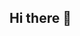 ## Hi there 👋

<!--
**MosabeBHT/mosabeBHT** is a ✨ _special_ ✨ repository because its `README.md` (this file) appears on your GitHub profile.

Here are some ideas to get you started:

- 🔭 I’m currently studying in ENSIA the national higher school of artificial intelligence 
I am a student at The National School of Artificial Intelligence (ENSIA), where I am pursuing my passion for learning and applying cutting-edge AI techniques and tools. I am eager to explore the opportunities and challenges of AI in various domains, and to contribute to the advancement and social good of this rapidly evolving field. I am always looking for new ways to expand my knowledge, skills, and network, and to share my enthusiasm and creativity with others.

also I am deeply passionate about media capturing, continuously enhancing my skills to produce high-quality photographs and expertly edited videos tailored for the professional arena. I strive to meet the demands of the professional world with precision and creativity."

feel free to reach me: mosabe.khalil.belhout@ensia.edu.dz


-->
